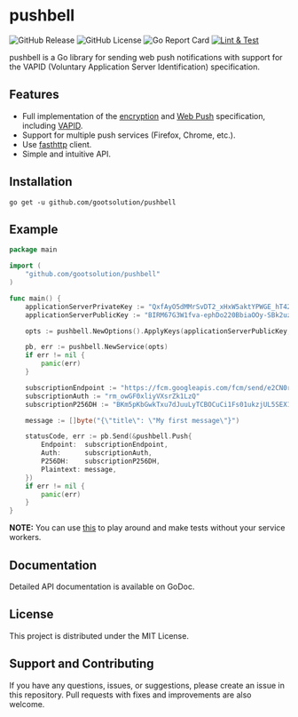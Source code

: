 # pushbell

![GitHub Release](https://img.shields.io/github/v/release/gootsolution/pushbell)
![GitHub License](https://img.shields.io/github/license/gootsolution/pushbell)
![Go Report Card](https://goreportcard.com/badge/github.com/gootsolution/pushbell)
[![Lint & Test](https://github.com/gootsolution/pushbell/actions/workflows/lint-and-test.yml/badge.svg)](https://github.com/gootsolution/pushbell/actions/workflows/lint-and-test.yml)

pushbell is a Go library for sending web push notifications with support
for the VAPID (Voluntary Application Server Identification) specification.

## Features

- Full implementation of the [encryption](https://datatracker.ietf.org/doc/html/rfc8291)
  and [Web Push](https://datatracker.ietf.org/doc/html/rfc8030) specification,
  including [VAPID](https://datatracker.ietf.org/doc/html/rfc8292).
- Support for multiple push services (Firefox, Chrome, etc.).
- Use [fasthttp](https://github.com/valyala/fasthttp) client.
- Simple and intuitive API.

## Installation

```shell
go get -u github.com/gootsolution/pushbell
```

## Example

```go
package main

import (
	"github.com/gootsolution/pushbell"
)

func main() {
	applicationServerPrivateKey := "QxfAyO5dMMrSvDT2_xHxW5aktYPWGE_hT42RKlHilpQ"
	applicationServerPublicKey := "BIRM67G3W1fva-ephDo220BbiaOOy-SBk2uzHsmlqMXp_OmkKxYW96cOK5EWnKdkLg2i7N4FYfuxIwm7JWThVSY"

	opts := pushbell.NewOptions().ApplyKeys(applicationServerPublicKey, applicationServerPrivateKey)

	pb, err := pushbell.NewService(opts)
	if err != nil {
		panic(err)
	}

	subscriptionEndpoint := "https://fcm.googleapis.com/fcm/send/e2CN0r8ft38:APA91bES3NaBHe_GgsRp_3Ir7f18L38wA5XYRoqZCbjMPEWnkKa07uxheWE5MGZncsPOr0_34zLaFljVqmNqW76KhPSrjdy_pdInnHPEIYAZpdcIYk8oIfo1F_84uKMSqIDXRhngL76S"
	subscriptionAuth := "rm_owGF0xliyVXsrZk1LzQ"
	subscriptionP256DH := "BKm5pKbGwkTxu7dJuuLyTCBOCuCi1Fs01ukzjUL5SEX1-b-filqeYASY6gy_QpPHGErGqAyQDYAtprNWYdcsM3Y"

	message := []byte("{\"title\": \"My first message\"}")

	statusCode, err := pb.Send(&pushbell.Push{
		Endpoint:  subscriptionEndpoint,
		Auth:      subscriptionAuth,
		P256DH:    subscriptionP256DH,
		Plaintext: message,
	})
	if err != nil {
		panic(err)
	}
}

```

**NOTE:** You can use [this](https://gootsolution.github.io/pushbell/) to play around and make tests without your
service workers.

## Documentation

Detailed API documentation is available on GoDoc.

## License

This project is distributed under the MIT License.

## Support and Contributing

If you have any questions, issues, or suggestions, please create an issue in this repository. Pull requests with fixes
and improvements are also welcome.
